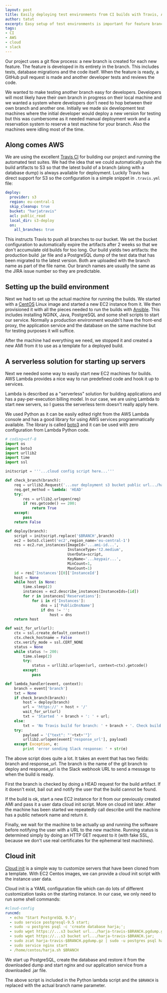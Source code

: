 ```yaml
---
layout: post
title: Easily deploying test environments from CI builds with Travis, AWS and Slack
author: tatut
excerpt: Easy setup of test environments is important for feature branch based development. This post shows how to automatically deploy a new test environment with a simple chat interface.
tags:
- CI
- AWS
- cloud
- slack
---
```


Our project uses a git flow process: a new branch is created for each new feature. The feature is
developed in its entirety in the branch. This includes tests, database migrations and the code
itself. When the feature is ready, a GitHub pull request is made and another developer tests and
reviews the code.

We wanted to make testing another branch easy for developers. Developers will most likely have
their own branch in progress on their local machine and we wanted a system where developers
don't need to hop between their own branch and another one. Initially we made six development
test machines where the initial developer would deploy a new version for testing but this was
cumbersome as it needed manual deployment work and a reservation system to reserve a test
machine for your branch. Also the machines were idling most of the time.

## Along comes AWS

We are using the excellent [Travis CI](https://travis-ci.org/) for building our project and
running the automated test suites. We had the idea that we could automatically push the build
artifacts to S3 so that the latest build of a branch (along with a database dump) is always
available for deployment. Luckily Travis has direct support for S3 so the configuration is
a simple snippet in `.travis.yml` file:

```yml
deploy:
  provider: s3
  region: eu-central-1
  skip_cleanup: true
  bucket: "harjatravis"
  acl: public_read
  local_dir: s3-deploy
  on:
    all_branches: true
```

This instructs Travis to push all branches to our bucket. We set the bucket configuration
to automatically expire the artifacts after 2 weeks so that we don't accumulate old builds
for too long. Our build yields two artifacts: the production build .jar file and a PostgreSQL
dump of the test data that has been migrated to the latest version. Both are uploaded with
the branch name as part of the file name. Our branch names are usually the same as the JIRA
issue number so they are predictable.

## Setting up the build environment

Next we had to set up the actual machine for running the builds. We started with a
[CentOS](https://www.centos.org/) Linux image and started a new EC2 instance from it.
We then provisioned it with all the pieces needed to run the builds with
[Ansible](https://www.ansible.com). This includes installing NGINX, Java, PostgreSQL and
some shell scripts to start our service. Normally a production environment wouldn't have
the front-end proxy, the application service and the database on the same machine but for
testing purposes it will suffice.

After the machine had everything we need, we stopped it and created a new AMI from it to
use as a template for a deployed build.

## A serverless solution for starting up servers

Next we needed some way to easily start new EC2 machines for builds. AWS Lambda provides
a nice way to run predefined code and hook it up to services.

Lambda is described as a "serverless" solution for building applications and has a pay-per-execution
billing model. In our case, we are using Lambda to start new servers, so I guess the serverless
term doesn't really apply here.

We used Python as it can be easily edited right from the AWS Lambda console and has a good library
for using AWS services programmatically available. The library is called
[boto3](https://github.com/boto/boto3) and it can be used with zero configuration
from Lambda Python code.

```python
# coding=utf-8
import os
import boto3
import urllib2
import time
import ssl

initscript = '''...cloud config script here...'''

def check_branch(branch):
    req = urllib2.Request('...our deployment s3 bucket public url.../harja-travis-' + branch + '.jar')
    req.get_method = lambda: 'HEAD'
    try:
        res = urllib2.urlopen(req)
        if res.getcode() == 200:
            return True
    except:
        pass
    return False

def deploy(branch):
    script = initscript.replace('$BRANCH',branch)
    ec2 = boto3.client('ec2',region_name='eu-central-1')
    res = ec2.run_instances(ImageId='...ami-id...',
                            InstanceType='t2.medium',
                            UserData=script,
                            KeyName='...keypair...',
                            MinCount=1,
                            MaxCount=1)
    id = res['Instances'][0]['InstanceId']
    host = None
    while host is None:
        time.sleep(2)
        instances = ec2.describe_instances(InstanceIds=[id])
        for r in instances['Reservations']:
            for i in r['Instances']:
                dns = i['PublicDnsName']
                if dns != '':
                    host = dns
    return host

def wait_for_url(url):
    ctx = ssl.create_default_context()
    ctx.check_hostname = False
    ctx.verify_mode = ssl.CERT_NONE
    status = None
    while status != 200:
        time.sleep(2)
        try:
            status = urllib2.urlopen(url, context=ctx).getcode()
        except:
            pass

def lambda_handler(event, context):
    branch = event['branch']
    txt = None
    if check_branch(branch):
        host = deploy(branch)
        url = 'https://' + host + '/'
        wait_for_url(url)
        txt = 'Started ' + branch + ': ' + url;
    else:
        txt = 'No Travis build for branch: ' + branch + '. Check build.'
    try:
        payload = '{"text": "'+txt+'"}'
        urllib2.urlopen(event['response_url'], payload)
    except Exception, e:
        print 'error sending Slack response: ' + str(e)
```

The above script does quite a lot. It takes an event that has two fields: branch and
response_url. The branch is the name of the git branch to deploy and response_url is
the Slack webhook URL to send a message to when the build is ready.

First the branch is checked by doing a HEAD request for the build artifact. If it doesn't exist,
bail out and notify the user that the build cannot be found.

If the build is ok, start a new EC2 instance for it from our previously created AMI and pass it a
user data cloud init script. More on cloud init later.
After the machine has been started we repeatedly call describe until the machine has a public
network name and return it.

Finally, we wait for the machine to be actually up and running the software before
notifying the user with a URL to the new machine. Running status is determined simply
by doing an HTTP GET request to it (with fake SSL, because we don't use real certificates
for the ephemeral test machines).

## Cloud init

[Cloud init](https://cloud-init.io/) is a simple way to customize servers that have been cloned from
a template. With EC2 Centos images, we can provide a cloud init script with the instance user data.

Cloud init is a YAML configuration file which can do lots of different customization tasks on the
starting instance. In our case, we only need to run some shell commands:

```yaml
#cloud-config
runcmd:
  - echo "Start PostgreSQL 9.5";
  - sudo service postgresql-9.5 start;
  - sudo -u postgres psql -c 'create database harja;';
  - sudo wget https://...s3 bucket url.../harja-travis-$BRANCH.pgdump.gz;
  - sudo wget https://...s3 bucket url.../harja-travis-$BRANCH.jar;
  - sudo zcat harja-travis-$BRANCH.pgdump.gz | sudo -u postgres psql harja;
  - sudo service nginx start
  - /home/centos/harja.sh $BRANCH
```

We start up PostgreSQL, create the database and restore it from the downloaded dump
and start nginx and our application service from a downloaded .jar file.

The above script is included in the Python lambda script and the `$BRANCH` is replaced with the
actual branch name parameter.